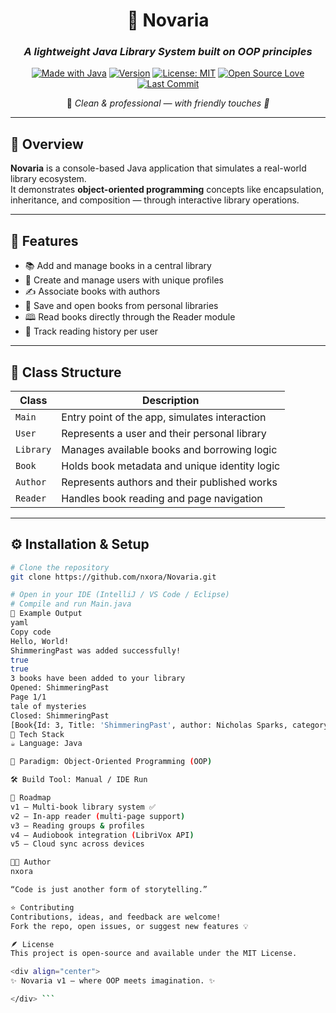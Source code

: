 <div align="center">

# 🌌 **Novaria**
### *A lightweight Java Library System built on OOP principles*

[![Made with Java](https://img.shields.io/badge/Made%20with-Java-red?style=for-the-badge&logo=java)](https://www.oracle.com/java/)
[![Version](https://img.shields.io/badge/version-1.0-blue?style=for-the-badge)](#)
[![License: MIT](https://img.shields.io/badge/License-MIT-green?style=for-the-badge)](LICENSE)
[![Open Source Love](https://img.shields.io/badge/Open%20Source-%E2%9D%A4-red?style=for-the-badge)](https://github.com/nxora/Novaria)
[![Last Commit](https://img.shields.io/github/last-commit/nxora/Novaria?style=for-the-badge&color=orange)](https://github.com/nxora/Novaria/commits/main)

💼 *Clean & professional — with friendly touches 🧩*  
</div>

---

## 🧭 Overview
**Novaria** is a console-based Java application that simulates a real-world library ecosystem.  
It demonstrates **object-oriented programming** concepts like encapsulation, inheritance, and composition — through interactive library operations.

---

## 🎯 Features
- 📚 Add and manage books in a central library  
- 👥 Create and manage users with unique profiles  
- ✍️ Associate books with authors  
- 💾 Save and open books from personal libraries  
- 🕮 Read books directly through the Reader module  
- 🧠 Track reading history per user  

---

## 🧩 Class Structure

| Class | Description |
|-------|--------------|
| `Main` | Entry point of the app, simulates interaction |
| `User` | Represents a user and their personal library |
| `Library` | Manages available books and borrowing logic |
| `Book` | Holds book metadata and unique identity logic |
| `Author` | Represents authors and their published works |
| `Reader` | Handles book reading and page navigation |

---

## ⚙️ Installation & Setup

```bash
# Clone the repository
git clone https://github.com/nxora/Novaria.git

# Open in your IDE (IntelliJ / VS Code / Eclipse)
# Compile and run Main.java
🧠 Example Output
yaml
Copy code
Hello, World!
ShimmeringPast was added successfully!
true
true
3 books have been added to your library
Opened: ShimmeringPast
Page 1/1
tale of mysteries
Closed: ShimmeringPast
[Book{Id: 3, Title: 'ShimmeringPast', author: Nicholas Sparks, category: MYSTERY}]
🧰 Tech Stack
☕ Language: Java

🧱 Paradigm: Object-Oriented Programming (OOP)

🛠️ Build Tool: Manual / IDE Run

🚀 Roadmap
v1 – Multi-book library system ✅
v2 – In-app reader (multi-page support)
v3 – Reading groups & profiles
v4 – Audiobook integration (LibriVox API)
v5 – Cloud sync across devices

🧑‍💻 Author
nxora

“Code is just another form of storytelling.”

⭐ Contributing
Contributions, ideas, and feedback are welcome!
Fork the repo, open issues, or suggest new features 💡

🪶 License
This project is open-source and available under the MIT License.

<div align="center">
✨ Novaria v1 — where OOP meets imagination. ✨

</div> ```
